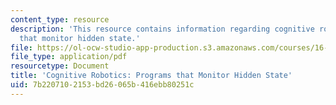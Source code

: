 ```yaml
---
content_type: resource
description: 'This resource contains information regarding cognitive robotics: Programs
  that monitor hidden state.'
file: https://ol-ocw-studio-app-production.s3.amazonaws.com/courses/16-412j-cognitive-robotics-spring-2016/7b2207102153bd26065b416ebb80251c_MIT16_412JS16_L2.pdf
file_type: application/pdf
resourcetype: Document
title: 'Cognitive Robotics: Programs that Monitor Hidden State'
uid: 7b220710-2153-bd26-065b-416ebb80251c
---
```


